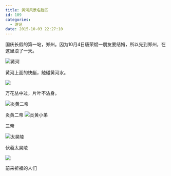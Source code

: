 ```yaml
---
title: 黄河风景名胜区
id: 109
categories:
  - 游记
date: 2015-10-03 22:27:10
---
```


国庆长假的第一站，郑州。因为10月4日唐荣斌一朋友要结婚，所以先到郑州，在这里浪了一天。

![黄河](http://assets.xwtaixin.com/黄河.JPG-normal)

黄河上面的快艇，触碰黄河水。
<!--more-->

![](http://assets.xwtaixin.com/好多美女.JPG-normal)

万花丛中过，片叶不沾身。

![炎黄二帝](http://assets.xwtaixin.com/炎黄二帝全貌.jpg-normal)

炎黄二帝
![炎黄小弟](http://assets.xwtaixin.com/炎黄二帝.JPG-normal)

三帝

![太昊陵](http://assets.xwtaixin.com/门口照.jpg-normal)

伏羲太昊陵

![](http://assets.xwtaixin.com/太昊陵.jpg-normal)

前来祈福的人们
